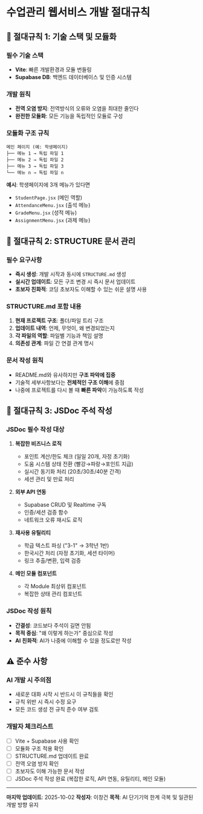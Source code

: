 # 수업관리 웹서비스 개발 절대규칙

## 🚨 절대규칙 1: 기술 스택 및 모듈화

### 필수 기술 스택
- **Vite**: 빠른 개발환경과 모듈 번들링
- **Supabase DB**: 백엔드 데이터베이스 및 인증 시스템

### 개발 원칙
- **전역 오염 방지**: 전역방식의 오류와 오염을 최대한 줄인다
- **완전한 모듈화**: 모든 기능을 독립적인 모듈로 구성

### 모듈화 구조 규칙
```
메인 페이지 (예: 학생페이지)
├── 메뉴 1 → 독립 파일 1
├── 메뉴 2 → 독립 파일 2  
├── 메뉴 3 → 독립 파일 3
└── 메뉴 n → 독립 파일 n
```

**예시**: 학생페이지에 3개 메뉴가 있다면
- `StudentPage.jsx` (메인 역할)
- `AttendanceMenu.jsx` (출석 메뉴)
- `GradeMenu.jsx` (성적 메뉴)
- `AssignmentMenu.jsx` (과제 메뉴)

## 🚨 절대규칙 2: STRUCTURE 문서 관리

### 필수 요구사항
- **즉시 생성**: 개발 시작과 동시에 `STRUCTURE.md` 생성
- **실시간 업데이트**: 모든 구조 변경 시 즉시 문서 업데이트
- **초보자 친화적**: 코딩 초보자도 이해할 수 있는 쉬운 설명 사용

### STRUCTURE.md 포함 내용
1. **현재 프로젝트 구조**: 폴더/파일 트리 구조
2. **업데이트 내역**: 언제, 무엇이, 왜 변경되었는지
3. **각 파일의 역할**: 파일별 기능과 책임 설명
4. **의존성 관계**: 파일 간 연결 관계 명시

### 문서 작성 원칙
- README.md와 유사하지만 **구조 파악에 집중**
- 기술적 세부사항보다는 **전체적인 구조 이해**에 중점
- 나중에 프로젝트를 다시 볼 때 **빠른 파악**이 가능하도록 작성

## 🚨 절대규칙 3: JSDoc 주석 작성

### JSDoc 필수 작성 대상

1. **복잡한 비즈니스 로직**
   - 포인트 계산/한도 체크 (일일 20개, 자정 초기화)
   - 도움 시스템 상태 전환 (빨강→파랑→포인트 지급)
   - 실시간 동기화 처리 (20초/30초/40분 간격)
   - 세션 관리 및 만료 처리

2. **외부 API 연동**
   - Supabase CRUD 및 Realtime 구독
   - 인증/세션 검증 함수
   - 네트워크 오류 재시도 로직

3. **재사용 유틸리티**
   - 학급 텍스트 파싱 ("3-1" → 3학년 1반)
   - 한국시간 처리 (자정 초기화, 세션 타이머)
   - 링크 추출/변환, 입력 검증

4. **메인 모듈 컴포넌트**
   - 각 Module 최상위 컴포넌트
   - 복잡한 상태 관리 컴포넌트

### JSDoc 작성 원칙
- **간결성**: 코드보다 주석이 길면 안됨
- **목적 중심**: "왜 이렇게 하는가" 중심으로 작성
- **AI 친화적**: AI가 나중에 이해할 수 있을 정도로만 작성

## ⚠️ 준수 사항

### AI 개발 시 주의점
- 새로운 대화 시작 시 반드시 이 규칙들을 확인
- 규칙 위반 시 즉시 수정 요구
- 모든 코드 생성 전 규칙 준수 여부 검토

### 개발자 체크리스트
- [ ] Vite + Supabase 사용 확인
- [ ] 모듈화 구조 적용 확인  
- [ ] STRUCTURE.md 업데이트 완료
- [ ] 전역 오염 방지 확인
- [ ] 초보자도 이해 가능한 문서 작성
- [ ] JSDoc 주석 작성 완료 (복잡한 로직, API 연동, 유틸리티, 메인 모듈)

---
**마지막 업데이트**: 2025-10-02
**작성자**: 이창건
**목적**: AI 단기기억 한계 극복 및 일관된 개발 방향 유지
